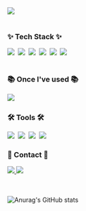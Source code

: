 
  <div>
    <img src="https://github.com/designsoo/designsoo/assets/77719310/b5c383b9-410c-4113-b5fc-78a4ba47ff3d">
  </div>

  <br />
  
  <h3>✨ Tech Stack ✨</h3>
  <div>
    <img src="https://img.shields.io/badge/react-20232a.svg?style=for-the-badge&logo=react&logoColor=61DAFB" />&nbsp
    <img src="https://img.shields.io/badge/next.js-000000?style=for-the-badge&logo=next.js&logoColor=white">&nbsp
    <img src="https://img.shields.io/badge/javascript-F7DF1E.svg?style=for-the-badge&logo=javascript&logoColor=20232a" />&nbsp
    <img src="https://img.shields.io/badge/html5-E34F26.svg?style=for-the-badge&logo=html5&logoColor=white" />&nbsp
    <img src="https://img.shields.io/badge/css3-1572B6.svg?style=for-the-badge&logo=css3&logoColor=white" />&nbsp
    <img src="https://img.shields.io/badge/SCSS-CC6699.svg?style=for-the-badge&logo=sass&logoColor=white" />&nbsp
  </div>
  
  <br />
  
  <h3>📚 Once I've used 📚</h3>
  <div>
    <img src="https://img.shields.io/badge/TypeScript-3178C6.svg?&style=for-the-badge&logo=TypeScript&logoColor=white">&nbsp
  </div>

  <h3>🛠️ Tools 🛠️</h3>
  <div>
    <img src="https://img.shields.io/badge/Git-F05032.svg?&style=for-the-badge&logo=Git&logoColor=white">&nbsp
    <img src="https://img.shields.io/badge/Github-181717.svg?style=for-the-badge&logo=github&logoColor=white" />&nbsp
    <img src="https://img.shields.io/badge/Figma-F24E1E.svg?style=for-the-badge&logo=figma&logoColor=white" />&nbsp
    <img src="https://img.shields.io/badge/Notion-F3F3F3.svg?style=for-the-badge&logo=notion&logoColor=black" />&nbsp
  </div>

  <h3>💌 Contact 💌</h3>
  <div>
    <a href="https://heesoo-log.vercel.app/">
      <img src="https://img.shields.io/badge/heesoo.Log-00B388.svg?&style=for-the-badge&logo=&logoColor=white">
    </a> 
    <img src="https://img.shields.io/badge/kheesoo10@gmail.com-EA4335.svg?&style=for-the-badge&logo=gmail&logoColor=white">&nbsp
  </div>
  
  <br />
  <br />
  
  ![Anurag's GitHub stats](https://github-readme-stats.vercel.app/api?username=designsoo&count_private=true&theme=tokyonight&icons=true)
